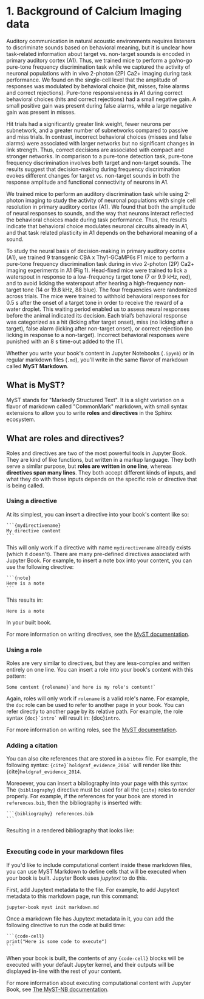 # 1. Background of Calcium Imaging data

Auditory communication in natural acoustic environments requires listeners to discriminate sounds based on behavioral meaning, but it is unclear how task-related information about target vs. non-target sounds is encoded in primary auditory cortex (A1). Thus, we trained mice to perform a go/no-go pure-tone frequency discrimination task while we captured the activity of neuronal populations with in vivo 2-photon (2P) Ca2+ imaging during task performance. We found on the single-cell level that the amplitude of responses was modulated by behavioral choice (hit, misses, false alarms and correct rejections). Pure-tone responsiveness in A1 during correct behavioral choices (hits and correct rejections) had a small negative gain. A small positive gain was present during false alarms, while a large negative gain was present in misses.


Hit trials had a significantly greater link weight, fewer neurons per subnetwork, and a greater number of subnetworks compared to passive and miss trials. In contrast, incorrect behavioral choices (misses and false alarms) were associated with larger networks but no significant changes in link strength. Thus, correct decisions are associated with compact and stronger networks. In comparison to a pure-tone detection task, pure-tone frequency discrimination involves both target and non-target sounds. The results suggest that decision-making during frequency discrimination evokes different changes for target vs. non-target sounds in both the response amplitude and functional connectivity of neurons in A1.


We trained mice to perform an auditory discrimination task while using 2-photon imaging to study the activity of neuronal populations with single cell resolution in primary auditory cortex (A1). We found that both the amplitude of neural responses to sounds, and the way that neurons interact reflected the behavioral choices made during task performance. Thus, the results indicate that behavioral choice modulates neuronal circuits already in A1, and that task related plasticity in A1 depends on the behavioral meaning of a sound.


To study the neural basis of decision-making in primary auditory cortex (A1), we trained 9 transgenic CBA x Thy1-GCaMP6s F1 mice to perform a pure-tone frequency discrimination task during in vivo 2-photon (2P) Ca2+ imaging experiments in A1 (Fig 1). Head-fixed mice were trained to lick a waterspout in response to a low-frequency target tone (7 or 9.9 kHz, red), and to avoid licking the waterspout after hearing a high-frequency non-target tone (14 or 19.8 kHz, 88 blue). The four frequencies were randomized across trials. The mice were trained to withhold behavioral responses for 0.5 s after the onset of a target tone in order to receive the reward of a water droplet. This waiting period enabled us to assess neural responses before the animal indicated its decision.
Each trial’s behavioral response was categorized as a hit (licking after target onset), miss (no licking after a target), false alarm (licking after non-target onset), or correct rejection (no licking in response to a non-target). Incorrect behavioral responses were punished with an 8 s time-out added to the ITI.



Whether you write your book's content in Jupyter Notebooks (`.ipynb`) or
in regular markdown files (`.md`), you'll write in the same flavor of markdown
called **MyST Markdown**.

## What is MyST?

MyST stands for "Markedly Structured Text". It
is a slight variation on a flavor of markdown called "CommonMark" markdown,
with small syntax extensions to allow you to write **roles** and **directives**
in the Sphinx ecosystem.

## What are roles and directives?

Roles and directives are two of the most powerful tools in Jupyter Book. They
are kind of like functions, but written in a markup language. They both
serve a similar purpose, but **roles are written in one line**, whereas
**directives span many lines**. They both accept different kinds of inputs,
and what they do with those inputs depends on the specific role or directive
that is being called.

### Using a directive

At its simplest, you can insert a directive into your book's content like so:

````
```{mydirectivename}
My directive content
```
````

This will only work if a directive with name `mydirectivename` already exists
(which it doesn't). There are many pre-defined directives associated with
Jupyter Book. For example, to insert a note box into your content, you can
use the following directive:

````
```{note}
Here is a note
```
````

This results in:

```{note}
Here is a note
```

In your built book.

For more information on writing directives, see the
[MyST documentation](https://myst-parser.readthedocs.io/).


### Using a role

Roles are very similar to directives, but they are less-complex and written
entirely on one line. You can insert a role into your book's content with
this pattern:

```
Some content {rolename}`and here is my role's content!`
```

Again, roles will only work if `rolename` is a valid role's name. For example,
the `doc` role can be used to refer to another page in your book. You can
refer directly to another page by its relative path. For example, the
role syntax `` {doc}`intro` `` will result in: {doc}`intro`.

For more information on writing roles, see the
[MyST documentation](https://myst-parser.readthedocs.io/).


### Adding a citation

You can also cite references that are stored in a `bibtex` file. For example,
the following syntax: `` {cite}`holdgraf_evidence_2014` `` will render like
this: {cite}`holdgraf_evidence_2014`.

Moreoever, you can insert a bibliography into your page with this syntax:
The `{bibliography}` directive must be used for all the `{cite}` roles to
render properly.
For example, if the references for your book are stored in `references.bib`,
then the bibliography is inserted with:

````
```{bibliography} references.bib
```
````

Resulting in a rendered bibliography that looks like:

```{bibliography} references.bib
```


### Executing code in your markdown files

If you'd like to include computational content inside these markdown files,
you can use MyST Markdown to define cells that will be executed when your
book is built. Jupyter Book uses *jupytext* to do this.

First, add Jupytext metadata to the file. For example, to add Jupytext metadata
to this markdown page, run this command:

```
jupyter-book myst init markdown.md
```

Once a markdown file has Jupytext metadata in it, you can add the following
directive to run the code at build time:

````
```{code-cell}
print("Here is some code to execute")
```
````

When your book is built, the contents of any `{code-cell}` blocks will be
executed with your default Jupyter kernel, and their outputs will be displayed
in-line with the rest of your content.

For more information about executing computational content with Jupyter Book,
see [The MyST-NB documentation](https://myst-nb.readthedocs.io/).
